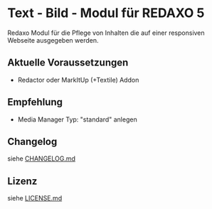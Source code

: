 Text - Bild - Modul für REDAXO 5
===================================

Redaxo Modul für die Pflege von Inhalten die auf einer responsiven Webseite ausgegeben werden.


Aktuelle Voraussetzungen
------------------------

* Redactor oder MarkItUp (+Textile) Addon

Empfehlung
------------------------
* Media Manager Typ: "standard" anlegen

Changelog
---------

siehe [CHANGELOG.md](CHANGELOG.md)


Lizenz
------

siehe [LICENSE.md](LICENSE.md)
